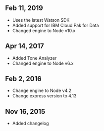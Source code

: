 ## Feb 11, 2019
- Uses the latest Watson SDK
- Added support for IBM Cloud Pak for Data
- Changed engine to Node v10.x

## Apr 14, 2017
- Added Tone Analyzer
- Changed engine to Node v6.x

## Feb 2, 2016
- Change engine to Node v4.2
- Change express version to 4.13

## Nov 16, 2015
- Added changelog
